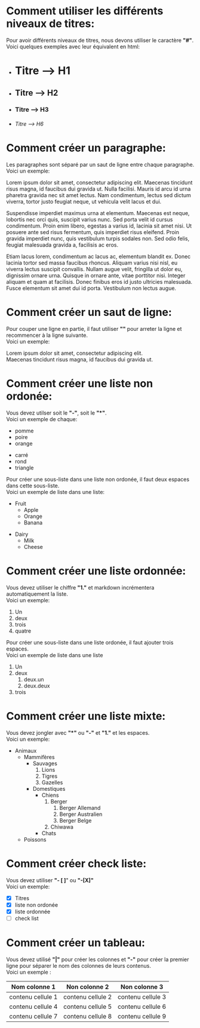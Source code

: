 # Comment utiliser les différents niveaux de titres:

Pour avoir différents niveaux de titres, nous devons utiliser le caractère __"#"__.\
Voici quelques exemples avec leur équivalent en html:

- # Titre --> H1
- ## Titre --> H2
- ### Titre --> H3
- ###### Titre --> H6

# Comment créer un paragraphe:

Les paragraphes sont séparé par un saut de ligne entre chaque paragraphe.\
Voici un exemple:

Lorem ipsum dolor sit amet, consectetur adipiscing elit. Maecenas tincidunt risus magna, id faucibus dui gravida ut. Nulla facilisi. Mauris id arcu id urna pharetra gravida nec sit amet lectus. Nam condimentum, lectus sed dictum viverra, tortor justo feugiat neque, ut vehicula velit lacus et dui.

Suspendisse imperdiet maximus urna at elementum. Maecenas est neque, lobortis nec orci quis, suscipit varius nunc. Sed porta velit id cursus condimentum. Proin enim libero, egestas a varius id, lacinia sit amet nisi. Ut posuere ante sed risus fermentum, quis imperdiet risus eleifend. Proin gravida imperdiet nunc, quis vestibulum turpis sodales non. Sed odio felis, feugiat malesuada gravida a, facilisis ac eros.

Etiam lacus lorem, condimentum ac lacus ac, elementum blandit ex. Donec lacinia tortor sed massa faucibus rhoncus. Aliquam varius nisi nisl, eu viverra lectus suscipit convallis. Nullam augue velit, fringilla ut dolor eu, dignissim ornare urna. Quisque in ornare ante, vitae porttitor nisi. Integer aliquam et quam at facilisis. Donec finibus eros id justo ultricies malesuada. Fusce elementum sit amet dui id porta. Vestibulum non lectus augue.

# Comment créer un saut de ligne:

Pour couper une ligne en partie, il faut utiliser __"\"__ pour arreter la ligne et recommencer à la ligne suivante.\
Voici un exemple:

Lorem ipsum dolor sit amet, consectetur adipiscing elit.\
Maecenas tincidunt risus magna, id faucibus dui gravida ut.



# Comment créer une liste non ordonée:

Vous devez utilser soit le __"-"__, soit le __"*"__.\
Voici un exemple de chaque:
* pomme
* poire
* orange

- carré
- rond
- triangle

Pour créer une sous-liste dans une liste non ordonée, il faut deux espaces dans cette sous-liste.\
Voici un exemple de liste dans une liste:
* Fruit
  * Apple
  * Orange
  * Banana

- Dairy
  - Milk
  - Cheese

# Comment créer une liste ordonnée:

Vous devez utiliser le chiffre __"1."__ et markdown incrémentera automatiquement la liste.\
Voici un exemple:

1. Un
1. deux
1. trois
1. quatre

Pour créer une sous-liste dans une liste ordonée, il faut ajouter trois espaces.\
Voici un exemple de liste dans une liste
1. Un
1. deux
   1. deux.un
   1. deux.deux
1. trois

# Comment créer une liste mixte:

Vous devez jongler avec __"*"__ ou __"-"__ et __"1."__ et les espaces.\
Voici un exemple:
* Animaux
  - Mammifères
    - Sauvages
       1. Lions
       1. Tigres
       1. Gazelles
    - Domestiques
       - Chiens
          1. Berger
             1. Berger Allemand
             1. Berger Australien
             1. Berger Belge
          1. Chiwawa
       - Chats
  - Poissons
    
# Comment créer check liste:

Vous devez utiliser __"- [ ]__" ou __"-[X]"__\
Voici un exemple:

- [x] Titres
- [x] liste non ordonée
- [x] liste ordonnée
- [ ] check list

# Comment créer un tableau:

Vous devez utilisé __"|"__ pour créer les colonnes et __"-"__ pour créer la premier ligne pour séparer le nom des colonnes de leurs contenus.\
Voici un exemple :

| Nom colonne 1     | Non colonne 2     | Non colonne 3     |
| ------------------| ------------------| ------------------|
| contenu cellule 1 | contenu cellule 2 | contenu cellule 3 |
| contenu cellule 4 | contenu cellule 5 | contenu cellule 6 |
| contenu cellule 7 | contenu cellule 8 | contenu cellule 9 |

